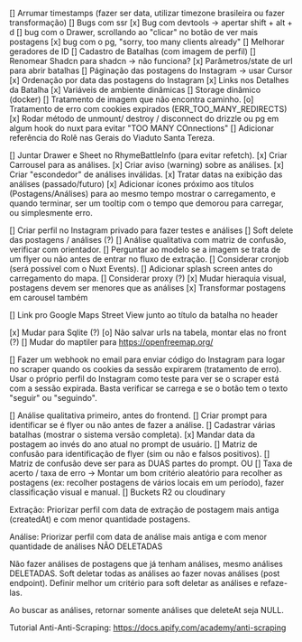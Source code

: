 [] Arrumar timestamps (fazer ser data, utilizar timezone brasileira ou fazer transformação)
[] Bugs com ssr
[x] Bug com devtools -> apertar shift + alt + d
[] bug com o Drawer, scrollando ao "clicar" no botão de ver mais postagens
[x] bug com o pg, "sorry, too many clients already"
[] Melhorar geradores de ID
[] Cadastro de Batalhas (com imagem de perfil)
[] Renomear Shadcn para shadcn -> não funciona?
[x] Parâmetros/state de url para abrir batalhas
[] Páginação das postagens do Instagram -> usar Cursor
[x] Ordenação por data das postagens do Instagram
[x] Links nos Detalhes da Batalha
[x] Variáveis de ambiente dinâmicas
[] Storage dinâmico (docker)
[] Tratamento de imagem que não encontra caminho.
[o] Tratamento de erro com cookies expirados (ERR_TOO_MANY_REDIRECTS)
[x] Rodar método de unmount/ destroy / disconnect do drizzle ou pg em algum hook do nuxt para evitar "TOO MANY COnnections"
[] Adicionar referência do Rolê nas Gerais do Viaduto Santa Tereza.

[] Juntar Drawer e Sheet no RhymeBattleInfo (para evitar refetch).
[x] Criar Carrousel para as análises.
[x] Criar aviso (warning) sobre as análises.
[x] Criar "escondedor" de análises inválidas.
[x] Tratar datas na exibição das análises (passado/futuro)
[x] Adicionar ícones próximo aos títulos (Postagens/Análises) para ao mesmo tempo mostrar o carregamento, e quando terminar, ser um tooltip com o tempo que demorou para carregar, ou simplesmente erro.

<!-- [] Criar timer para datas futuras. -->

[] Criar perfil no Instagram privado para fazer testes e análises
[] Soft delete das postagens / análises (?)
[] Análise qualitativa com matriz de confusão, verificar com orientador.
[] Perguntar ao modelo se a imagem se trata de um flyer ou não antes de entrar no fluxo de extração.
[] Considerar cronjob (será possível com o Nuxt Events).
[] Adicionar splash screen antes do carregamento do mapa.
[] Considerar proxy (?)
[x] Mudar hieraquia visual, postagens devem ser menores que as análises
[x] Transformar postagens em carousel também

<!-- [] Várias contas do Instagram -->

[] Link pro Google Maps Street View junto ao título da batalha no header

[x] Mudar para Sqlite (?)
[o] Não salvar urls na tabela, montar elas no front (?)
[] Mudar do maptiler para https://openfreemap.org/

[] Fazer um webhook no email para enviar código do Instagram para logar no scraper quando os cookies da sessão expirarem (tratamento de erro).
Usar o próprio perfil do Instagram como teste para ver se o scraper está com a sessão expirada.
Basta verificar se carrega e se o botão tem o texto "seguir" ou "seguindo".

[] Análise qualitativa primeiro, antes do frontend.
[] Criar prompt para identificar se é flyer ou não antes de fazer a análise.
[] Cadastrar várias batalhas (mostrar o sistema versão completa).
[x] Mandar data da postagem ao invés do ano atual no prompt de usuário.
[] Matriz de confusão para identificação de flyer (sim ou não e falsos positivos).
[] Matriz de confusão deve ser para as DUAS partes do prompt.
OU
[] Taxa de acerto / taxa de erro -> Montar um bom critério aleatório para recolher as postagens (ex: recolher postagens de vários locais em um período), fazer classificação visual e manual.
[] Buckets R2 ou cloudinary

Extração:
Priorizar perfil com data de extração de postagem mais antiga (createdAt) e com menor quantidade postagens.

Análise:
Priorizar perfil com data de análise mais antiga e com menor quantidade de análises NÃO DELETADAS

Não fazer análises de postagens que já tenham análises, mesmo análises DELETADAS.
Soft deletar todas as análises ao fazer novas análises (post endpoint).
Definir melhor um critério para soft deletar as análises e refaze-las.

Ao buscar as análises, retornar somente análises que deleteAt seja NULL.

Tutorial Anti-Anti-Scraping:
https://docs.apify.com/academy/anti-scraping

<!-- Tentei, porém ficou esquisito e travado por conta do render do mapa -->
<!-- [] Tamanho dinâmico dos modais -> alinhamento do marcador ao centro  -->
